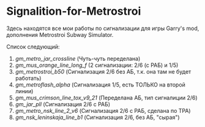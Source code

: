 # Signalition-for-Metrostroi

Здесь находятся все мои работы по сигнализации для игры Garry's mod, дополнения Metrostroi Subway Simulator.

Список следующий:
1) _gm_metro_jar_crossline_ (Чуть-чуть переделана)
2) _gm_mus_orange_line_long_f_ (2 сигнализации: 2/6 (с РАБ) и 1/5)
3) _gm_metrostroi_b50_ (Сигнализация 2/6 без АБ, т.к. она там не будет работать)
4) _gm_metroflash_alpha_ (Сигнализация 1/5, есть ТОЛЬКО на второй линии)
5) _gm_mus_crimson_line_tox_v9_21_ (Переделана АБ, тип сигналиции 2/6)
6) _gm_jar_pll_ (Сигнализация 2/6 с РАБ)
7) _gm_metro_nsk_line_2_v6_ (Сигнализация 2/6 с РАБ, сделана по ТРА)
8) _gm_nsk_leninskaja_line_b1_ (Сигнализация 2/6, без АБ, "сырая")
